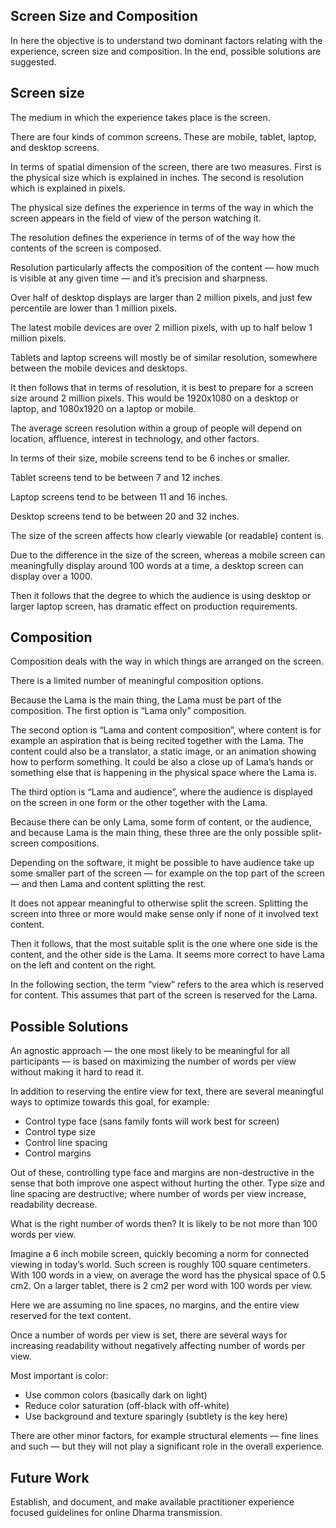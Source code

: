 ## Screen Size and Composition

In here the objective is to understand two dominant factors relating with the experience, screen size and composition. In the end, possible solutions are suggested.

## Screen size

The medium in which the experience takes place is the screen. 

There are four kinds of common screens. These are mobile, tablet, laptop, and desktop screens.

In terms of spatial dimension of the screen, there are two measures. First is the physical size which is explained in inches. The second is resolution which is explained in pixels. 

The physical size defines the experience in terms of the way in which the screen appears in the field of view of the person watching it. 

The resolution defines the experience in terms of of the way how the contents of the screen is composed. 

Resolution particularly affects the composition of the content — how much is visible at any given time — and it’s precision and sharpness.

Over half of desktop displays are larger than 2 million pixels, and just few percentile are lower than 1 million pixels. 

The latest mobile devices are over 2 million pixels, with up to half below 1 million pixels. 

Tablets and laptop screens will mostly be of similar resolution, somewhere between the mobile devices and desktops.

It then follows that in terms of resolution, it is best to prepare for a screen size around 2 million pixels. This would be 1920x1080 on a desktop or laptop, and 1080x1920 on a laptop or mobile. 

The average screen resolution within a group of people will depend on location, affluence, interest in technology, and other factors. 

In terms of their size, mobile screens tend to be 6 inches or smaller.

Tablet screens tend to be between 7 and 12 inches.

Laptop screens tend to be between 11 and 16 inches. 

Desktop screens tend to be between 20 and 32 inches.

The size of the screen affects how clearly viewable (or readable) content is.

Due to the difference in the size of the screen, whereas a mobile screen can meaningfully display around 100 words at a time, a desktop screen can display over a 1000. 

Then it follows that the degree to which the audience is using desktop or larger laptop screen, has dramatic effect on production requirements.

## Composition

Composition deals with the way in which things are arranged on the screen.

There is a limited number of meaningful composition options.

Because the Lama is the main thing, the Lama must be part of the composition. The first option is “Lama only” composition. 

The second option is “Lama and content composition”, where content is for example an aspiration that is being recited together with the Lama. The content could also be a translator, a static image, or an animation showing how to perform something. It could be also a close up of Lama’s hands or something else that is happening in the physical space where the Lama is.

The third option is “Lama and audience”, where the audience is displayed on the screen in one form or the other together with the Lama.

Because there can be only Lama, some form of content, or the audience, and because Lama is the main thing, these three are the only possible split-screen compositions. 

Depending on the software, it might be possible to have audience take up some smaller part of the screen — for example on the top part of the screen — and then Lama and content splitting the rest. 

It does not appear meaningful to otherwise split the screen. Splitting the screen into three or more would make sense only if none of it involved text content.

Then it follows, that the most suitable split is the one where one side is the content, and the other side is the Lama. It seems more correct to have Lama on the left and content on the right. 

In the following section, the term “view” refers to the area which is reserved for content. This assumes that part of the screen is reserved for the Lama.

## Possible Solutions

An agnostic approach — the one most likely to be meaningful for all participants — is based on maximizing the number of words per view without making it hard to read it. 

In addition to reserving the entire view for text, there are several meaningful ways to optimize towards this goal, for example:

- Control type face (sans family fonts will work best for screen)
- Control type size
- Control line spacing
- Control margins

Out of these, controlling type face and margins are non-destructive in the sense that both improve one aspect without hurting the other. Type size and line spacing are destructive; where number of words per view increase, readability decrease. 

What is the right number of words then? It is likely to be not more than 100 words per view.

Imagine a 6 inch mobile screen, quickly becoming a norm for connected viewing in today’s world. Such screen is roughly 100 square centimeters. With 100 words in a view, on average the word has the physical space of 0.5 cm2.  On a larger tablet, there is 2 cm2 per word with 100 words per view. 

Here we are assuming no line spaces, no margins, and the entire view reserved for the text content.

Once a number of words per view is set, there are several ways for increasing readability without negatively affecting number of words per view.

Most important is color: 

- Use common colors (basically dark on light)
- Reduce color saturation (off-black with off-white)
- Use background and texture sparingly (subtlety is the key here)

There are other minor factors, for example structural elements — fine lines and such — but they will not play a significant role in the overall experience.

## Future Work

Establish, and document, and make available practitioner experience focused guidelines for online Dharma transmission.
